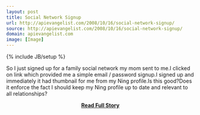 ```yaml
---
layout: post
title: Social Network Signup
url: http://apievangelist.com/2008/10/16/social-network-signup/
source: http://apievangelist.com/2008/10/16/social-network-signup/
domain: apievangelist.com
image: [Image]
---
```

{% include JB/setup %}<p>So I just signed up for a family social network my mom sent to me.I clicked on link which provided me a simple email / password signup.I signed up and immediately it had thumbnail for me from my Ning profile.Is this good?Does it enforce the fact I should keep my Ning profile up to date and relevant to all relationships?</p>
<center><p><a href="http://apievangelist.com/2008/10/16/social-network-signup/" style='padding:25px; font-sze:18px; font-weight: bold;'>Read Full Story</a></p></center>
